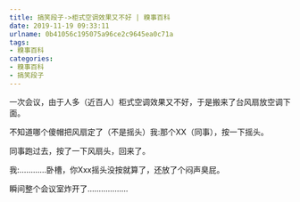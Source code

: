 ```yaml
---
title: 搞笑段子->柜式空调效果又不好 | 糗事百科
date: 2019-11-19 09:33:11
urlname: 0b41056c195075a96ce2c9645ea0c71a
tags: 
- 糗事百科
categories:
- 糗事百科
- 搞笑段子
---
```

一次会议，由于人多（近百人）柜式空调效果又不好，于是搬来了台风扇放空调下面。

不知道哪个傻帽把风扇定了（不是摇头）我:那个XX（同事），按一下摇头。

同事跑过去，按了一下风扇头，回来了。

我:…………卧槽，你Xxx摇头没按就算了，还放了个闷声臭屁。

瞬间整个会议室炸开了………………


